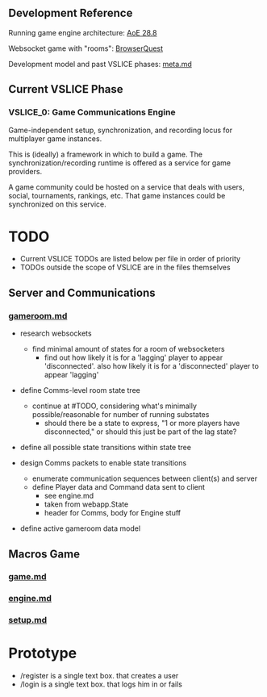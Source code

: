 ## Development Reference

Running game engine architecture: [AoE 28.8](http://www.gamasutra.com/view/feature/3094/1500_archers_on_a_288_network_.php)

Websocket game with "rooms": [BrowserQuest](https://github.com/mozilla/BrowserQuest)

Development model and past VSLICE phases: [meta.md](meta.md)

## Current VSLICE Phase

### VSLICE_0: Game Communications Engine

Game-independent setup, synchronization, and recording locus for multiplayer game instances.

This is (ideally) a framework in which to build a game.
The synchronization/recording runtime is offered as a service for game providers.

A game community could be hosted on a service that deals with users, social, tournaments, rankings, etc.
That game instances could be synchronized on this service.

# TODO

- Current VSLICE TODOs are listed below per file in order of priority
- TODOs outside the scope of VSLICE are in the files themselves

## Server and Communications

### [gameroom.md](gameroom.md)

- research websockets
    - find minimal amount of states for a room of websocketers
        - find out how likely it is for a 'lagging' player to appear 'disconnected'.  also how likely it is for a 'disconnected' player to appear 'lagging'
            
- define Comms-level room state tree
    - continue at #TODO, considering what's minimally possible/reasonable for number of running substates
        - should there be a state to express, "1 or more players have disconnected," or should this just be part of the lag state?

- define all possible state transitions within state tree

- design Comms packets to enable state transitions
    - enumerate communication sequences between client(s) and server
    - define Player data and Command data sent to client
        - see engine.md
        - taken from webapp.State
        - header for Comms, body for Engine stuff

- define active gameroom data model

## Macros Game

### [game.md](game.md)
### [engine.md](engine.md)
### [setup.md](setup.md)

# Prototype

- /register is a single text box.  that creates a user
- /login is a single text box.  that logs him in or fails
